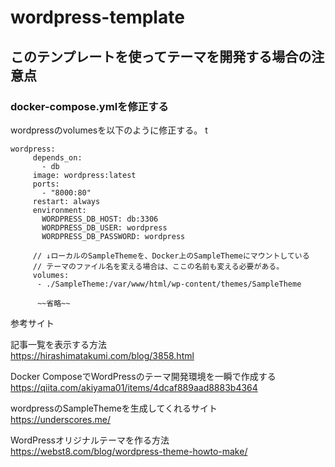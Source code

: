 # wordpress-template

## このテンプレートを使ってテーマを開発する場合の注意点

### docker-compose.ymlを修正する

wordpressのvolumesを以下のように修正する。
t
```
wordpress:
     depends_on:
       - db
     image: wordpress:latest
     ports:
       - "8000:80"
     restart: always
     environment:
       WORDPRESS_DB_HOST: db:3306
       WORDPRESS_DB_USER: wordpress
       WORDPRESS_DB_PASSWORD: wordpress
       
     // ↓ローカルのSampleThemeを、Docker上のSampleThemeにマウントしている
     // テーマのファイル名を変える場合は、ここの名前も変える必要がある。
     volumes:
      - ./SampleTheme:/var/www/html/wp-content/themes/SampleTheme
      
      ~~省略~~
```

参考サイト  

記事一覧を表示する方法  
https://hirashimatakumi.com/blog/3858.html

Docker ComposeでWordPressのテーマ開発環境を一瞬で作成する  
https://qiita.com/akiyama01/items/4dcaf889aad8883b4364

wordpressのSampleThemeを生成してくれるサイト  
https://underscores.me/

WordPressオリジナルテーマを作る方法  
https://webst8.com/blog/wordpress-theme-howto-make/
